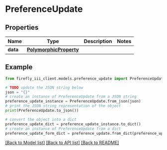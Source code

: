 # PreferenceUpdate


## Properties

Name | Type | Description | Notes
------------ | ------------- | ------------- | -------------
**data** | [**PolymorphicProperty**](PolymorphicProperty.md) |  | 

## Example

```python
from firefly_iii_client.models.preference_update import PreferenceUpdate

# TODO update the JSON string below
json = "{}"
# create an instance of PreferenceUpdate from a JSON string
preference_update_instance = PreferenceUpdate.from_json(json)
# print the JSON string representation of the object
print(PreferenceUpdate.to_json())

# convert the object into a dict
preference_update_dict = preference_update_instance.to_dict()
# create an instance of PreferenceUpdate from a dict
preference_update_form_dict = preference_update.from_dict(preference_update_dict)
```
[[Back to Model list]](../README.md#documentation-for-models) [[Back to API list]](../README.md#documentation-for-api-endpoints) [[Back to README]](../README.md)


